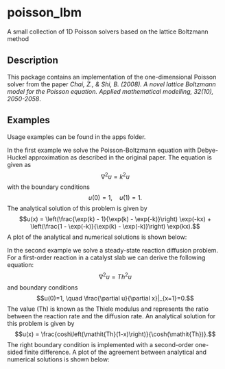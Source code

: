 # poisson_lbm

A small collection of 1D Poisson solvers based on the lattice Boltzmann method

## Description

This package contains an implementation of the one-dimensional Poisson solver from the paper *Chai, Z., & Shi, B. (2008). A novel lattice Boltzmann model for the Poisson equation. Applied mathematical modelling, 32(10), 2050-2058*.

## Examples

Usage examples can be found in the apps folder.

In the first example we solve the Poisson-Boltzmann equation with Debye-Huckel approximation as described in the original paper. The equation is given as $$\nabla^2 u = k^2 u$$ with the boundary conditions $$u(0)=1, \quad u(1)=1.$$
The analytical solution of this problem is given by $$u(x) = \left(\frac{\exp(k) - 1}{\exp(k) - \exp(-k)}\right) \exp(-kx) + \left(\frac{1 - \exp(-k)}{\exp(k) - \exp(-k)}\right) \exp(kx).$$ A plot of the analytical and numerical solutions is shown below:


In the second example we solve a steady-state reaction diffusion problem. For a first-order reaction in a catalyst slab we can derive the following equation:
$$\nabla^2 u = \mathit{Th}^2 u$$ and boundary conditions $$u(0)=1, \quad \frac{\partial u}{\partial x}|_{x=1}=0.$$ The value \(Th\) is known as the Thiele modulus and represents the ratio between the reaction rate and the diffusion rate. An analytical solution for this problem is given by $$u(x) = \frac{cosh\left(\mathit{Th}(1-x)\right)}{\cosh(\mathit{Th})}.$$ 
The right boundary condition is implemented with a second-order one-sided finite difference. A plot of the agreement between analytical and numerical solutions is shown below: